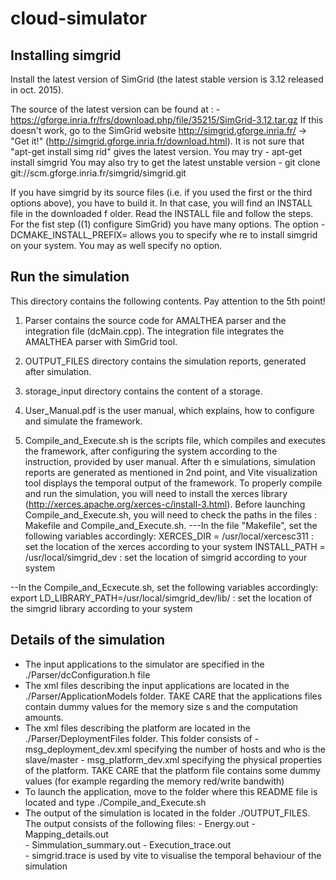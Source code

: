 # cloud-simulator

## Installing simgrid ##

Install the latest version of SimGrid (the latest stable version is 3.12 released in oct. 2015).

The source of the latest version can be found at : 
    	   - https://gforge.inria.fr/frs/download.php/file/35215/SimGrid-3.12.tar.gz
If this doesn't work, go to the SimGrid website http://simgrid.gforge.inria.fr/ -> "Get it!" (http://simgrid.gforge.inria.fr/download.html). It is not sure that "apt-get install simg
rid" gives the latest version. You may try 
   	   - apt-get install simgrid
You may also try to get the latest unstable version
    	   - git clone git://scm.gforge.inria.fr/simgrid/simgrid.git

If you have simgrid by its source files (i.e. if you used the first or the third options above), you have to build it. In that case, you will find an INSTALL file in the downloaded f
older. Read the INSTALL file and follow the steps. For the fist step ((1) configure SimGrid) you have many options. The option -DCMAKE_INSTALL_PREFIX=<path> allows you to specify whe
re to install simgrid on your system. You may as well specify no option.

## Run the simulation

This directory contains the following contents. Pay attention to the 5th point!

1. Parser contains the source code for AMALTHEA parser and the integration file (dcMain.cpp).
The integration file integrates the AMALTHEA parser  with SimGrid tool.

2. OUTPUT_FILES directory contains the simulation reports, generated after simulation.

3. storage_input directory contains the content of a storage.

4. User_Manual.pdf is the user manual, which explains, how to configure and simulate the framework.

5. Compile_and_Execute.sh is the scripts file, which compiles and executes the framework, after configuring the system according to the instruction, provided by user manual. After th
e simulations, simulation reports are generated as mentioned in 2nd point, and Vite visualization tool displays the temporal output of the framework. To properly compile and run the 
simulation, you will need to install the xerces library (http://xerces.apache.org/xerces-c/install-3.html).
Before launching Compile_and_Execute.sh, you will need to check the paths in the files : Makefile and Compile_and_Execute.sh. 
---In the file "Makefile", set the following variables accordingly:
      XERCES_DIR = /usr/local/xercesc311 : set the location of the xerces according to your system
      INSTALL_PATH = /usr/local/simgrid_dev : set the location of simgrid according to your system

--In the Compile_and_Ecxecute.sh, set the following variables accordingly:
     export LD_LIBRARY_PATH=/usr/local/simgrid_dev/lib/ : set the location of the simgrid library according to your system

## Details of the simulation

- The input applications to the simulator are specified in the ./Parser/dcConfiguration.h file
- The xml files describing the input applications are located in the ./Parser/ApplicationModels folder. TAKE CARE that the applications files contain dummy values for the memory size
s and the computation amounts.
- The xml files describing the platform are located in the ./Parser/DeploymentFiles folder. This folder consists of 
      	  		- msg_deployment_dev.xml specifying the number of hosts and who is the slave/master
			- msg_platform_dev.xml specifying the physical properties of the platform. TAKE CARE that the platform file contains some dummy values (for example regarding 
the memory red/write bandwith)
- To launch the application, move to the folder where this README file is located and type ./Compile_and_Execute.sh
- The output of the simulation is located in the folder ./OUTPUT_FILES. The output consists of the following files:
	      	     	- Energy.out 
			- Mapping_details.out  
			- Simmulation_summary.out
			- Execution_trace.out  
			- simgrid.trace is used by vite to visualise the temporal behaviour of the simulation
